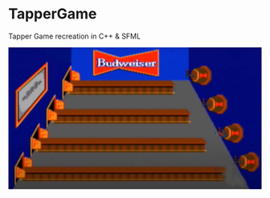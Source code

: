 # TapperGame
Tapper Game recreation in C++ & SFML


![Tapper](https://github.com/DylanNAron/TapperGame/blob/main/assets/Background.png)


